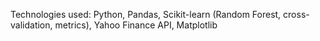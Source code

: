 Technologies used: Python, Pandas, Scikit-learn (Random Forest, cross-validation, metrics), 
Yahoo Finance API, Matplotlib
